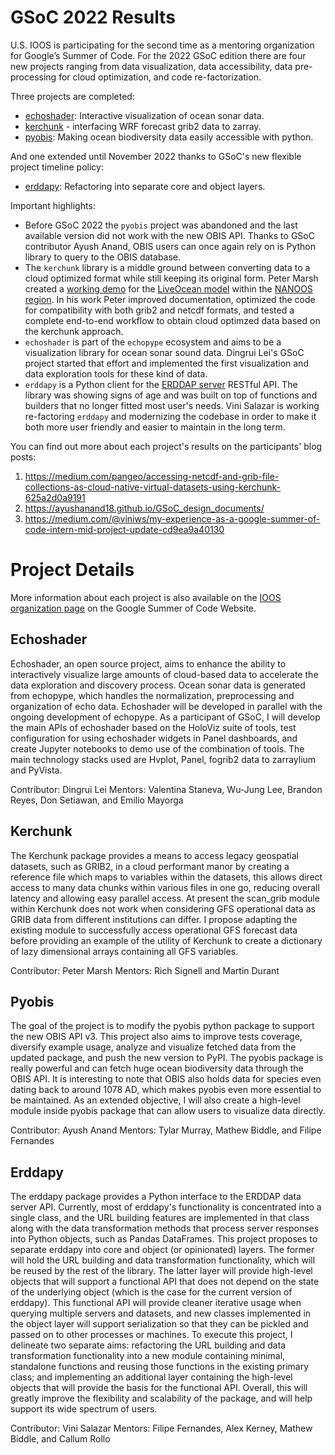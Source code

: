 # GSoC 2022 Results

U.S. IOOS is participating for the second time as a mentoring organization for Google’s Summer of Code.
For the 2022 GSoC edition there are four new projects ranging from data visualization, data accessibility, data pre-processing for cloud optimization, and code re-factorization.

Three projects are completed:

- [echoshader](https://github.com/OSOceanAcoustics/echoshader/wiki/Google-Summer-of-Code-2022): Interactive visualization of ocean sonar data.
- [kerchunk](https://github.com/fsspec/GSoC-kechunk-2022/blob/main/GSOC_monitor.md) - interfacing WRF forecast grib2 data to zarray.
- [pyobis](https://ayushanand18.github.io/GSoC_design_documents/): Making ocean biodiversity data easily accessible with python.

And one extended until November 2022 thanks to GSoC's new flexible project timeline policy:

- [erddapy](https://github.com/ioos/erddapy/issues?q=label%3AGSoC22+is%3Aclosed): Refactoring into separate core and object layers.

Important highlights:

- Before GSoC 2022 the `pyobis` project was abandoned and the last available version did not work with the new OBIS API. Thanks to GSoC contributor Ayush Anand, OBIS users can once again rely on is Python library to query to the OBIS database.
-  The `kerchunk` library is a middle ground between converting data to a cloud optimized format while still keeping its original form. Peter Marsh created a [working demo](https://nbviewer.org/gist/peterm790/a977137f5335bb74a8038a27841317b0) for the [LiveOcean model](https://faculty.washington.edu/pmacc/LO/LiveOcean.html) within the [NANOOS region](http://www.nanoos.org/). In his work Peter improved documentation, optimized the code for compatibility with both grib2 and netcdf formats, and tested a complete end-to-end workflow to obtain cloud optimzed data based on the kerchunk approach.
-  `echoshader` is part of the `echopype` ecosystem and aims to be a visualization library for ocean sonar sound data. Dingrui Lei's GSoC project started that effort and implemented the first visualization and data exploration tools for these kind of data.
-  `erddapy` is a Python client for the [ERDDAP server](https://coastwatch.pfeg.noaa.gov/erddap/index.html) RESTful API. The library was showing signs of age and was built on top of functions and builders that no longer fitted most user's needs. Vini Salazar is working re-factoring `erddapy` and modernizing the codebase in order to make it both more user friendly and easier to maintain in the long term.


You can find out more about each project's results on the participants' blog posts:

1. https://medium.com/pangeo/accessing-netcdf-and-grib-file-collections-as-cloud-native-virtual-datasets-using-kerchunk-625a2d0a9191
1. https://ayushanand18.github.io/GSoC_design_documents/
1. https://medium.com/@viniws/my-experience-as-a-google-summer-of-code-intern-mid-project-update-cd9ea9a40130

# Project Details
More information about each project is also available on the [IOOS organization page](https://summerofcode.withgoogle.com/programs/2022/organizations/ioos) on the Google Summer of Code Website.


## Echoshader

Echoshader, an open source project, aims to enhance the ability to interactively visualize large amounts of cloud-based data to accelerate the data exploration and discovery process. Ocean sonar data is generated from echopype, which handles the normalization, preprocessing and organization of echo data. Echoshader will be developed in parallel with the ongoing development of echopype. As a participant of GSoC, I will develop the main APIs of echoshader based on the HoloViz suite of tools, test configuration for using echoshader widgets in Panel dashboards, and create Jupyter notebooks to demo use of the combination of tools. The main technology stacks used are Hvplot, Panel, fogrib2 data to zarraylium and PyVista.

Contributor: Dingrui Lei
Mentors: Valentina Staneva, Wu-Jung Lee, Brandon Reyes, Don Setiawan, and Emilio Mayorga

## Kerchunk

The Kerchunk package provides a means to access legacy geospatial datasets, such as GRIB2, in a cloud performant manor by creating a reference file which maps to variables within the datasets, this allows direct access to many data chunks within various files in one go, reducing overall latency and allowing easy parallel access. At present the scan_grib module within Kerchunk does not work when considering GFS operational data as GRIB data from different institutions can differ. I propose adapting the existing module to successfully access operational GFS forecast data before providing an example of the utility of Kerchunk to create a dictionary of lazy dimensional arrays containing all GFS variables.

Contributor: Peter Marsh
Mentors: Rich Signell and Martin Durant

## Pyobis

The goal of the project is to modify the pyobis python package to support the new OBIS API v3. This project also aims to improve tests coverage, diversify example usage, analyze and visualize fetched data from the updated package, and push the new version to PyPI. The pyobis package is really powerful and can fetch huge ocean biodiversity data through the OBIS API. It is interesting to note that OBIS also holds data for species even dating back to around 1078 AD, which makes pyobis even more essential to be maintained. As an extended objective, I will also create a high-level module inside pyobis package that can allow users to visualize data directly.

Contributor: Ayush Anand
Mentors: Tylar Murray, Mathew Biddle, and Filipe Fernandes

## Erddapy

The erddapy package provides a Python interface to the ERDDAP data server API. Currently, most of erddapy's functionality is concentrated into a single class, and the URL building features are implemented in that class along with the data transformation methods that process server responses into Python objects, such as Pandas DataFrames. This project proposes to separate erddapy into core and object (or opinionated) layers. The former will hold the URL building and data transformation functionality, which will be reused by the rest of the library. The latter layer will provide high-level objects that will support a functional API that does not depend on the state of the underlying object (which is the case for the current version of erddapy). This functional API will provide cleaner iterative usage when querying multiple servers and datasets, and new classes implemented in the object layer will support serialization so that they can be pickled and passed on to other processes or machines. To execute this project, I delineate two separate aims: refactoring the URL building and data transformation functionality into a new module containing minimal, standalone functions and reusing those functions in the existing primary class; and implementing an additional layer containing the high-level objects that will provide the basis for the functional API. Overall, this will greatly improve the flexibility and scalability of the package, and will help support its wide spectrum of users.

Contributor: Vini Salazar
Mentors: Filipe Fernandes, Alex Kerney, Mathew Biddle, and Callum Rollo
